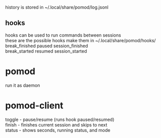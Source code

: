history is stored in ~/.local/share/pomod/log.jsonl

## hooks
hooks can be used to run commands between sessions  
these are the possible hooks make them in ~/.local/share/pomod/hooks/  
break_finished  paused   session_finished  
break_started   resumed  session_started

# pomod
run it as daemon

# pomod-client
toggle - pause/resume (runs hook paused/resumed)  
finish - finishes current session and skips to next  
status - shows seconds, running status, and mode  

